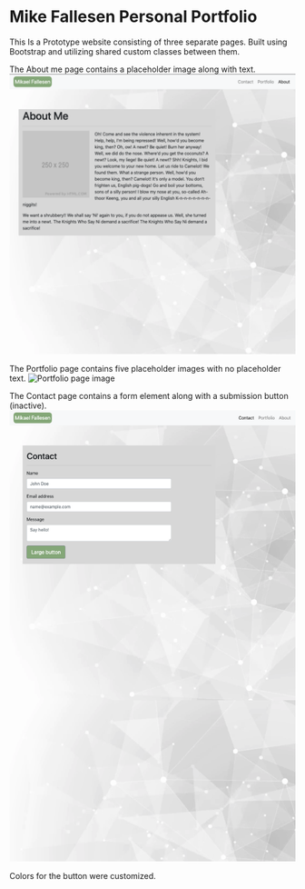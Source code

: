 # Mike Fallesen Personal Portfolio

This Is a Prototype website consisting of three separate pages. Built using Bootstrap and utilizing shared custom classes between them.

The About me page contains a placeholder image along with text. 
![About Me page image](/assets/images/about-me.png)

The Portfolio page contains five placeholder images with no placeholder text. 
![Portfolio page image](/assets/image/portfolio-page.png)

The Contact page contains a form element along with a submission button (inactive). 
![COntact Page image](/assets/images/contact-page.png)

Colors for the button were customized.